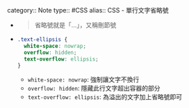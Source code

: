 category:: Note
type:: #CSS
alias:: CSS - 單行文字省略號

- > 省略號就是「…」，又稱刪節號
- ```css
  .text-ellipsis {
    white-space: nowrap;
    overflow: hidden;
    text-overflow: ellipsis;
  }
  ```
	- `white-space: nowrap`: 強制讓文字不換行
	- `overflow: hidden`: 隱藏此行文字超出容器的部分
	- `text-overflow: ellipsis`: 為溢出的文字加上省略號即可